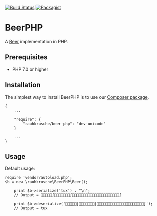 [![Build Status](https://travis-ci.org/rauhkrusche/Beer.php.svg?branch=master)](https://travis-ci.org/rauhkrusche/Beer.php)
[![Packagist](https://img.shields.io/packagist/v/rauhkrusche/beer-php.svg)](https://packagist.org/packages/rauhkrusche/beer-php#dev-unicode)  

BeerPHP  
========

A [Beer](https://github.com/rauhkrusche/Beer) implementation in PHP.

## Prerequisites ##
- PHP 7.0 or higher

## Installation ##
The simplest way to install BeerPHP is to use our [Composer package](https://packagist.org/packages/rauhkrusche/beer-php).

```
{
    ...
    
    "require": {
        "rauhkrusche/beer-php": "dev-unicode"
    }
    
    ...
}
```


## Usage ##
Default usage:

```
require 'vendor/autoload.php';
$b = new \rauhkrusche\BeerPHP\Beer();

    print $b->serialize('tux') . "\n";
    // Output = 🍺🍺🍺🍺🍺∫🍺🍺🍺🍺🍺🍺🍺∫🍺🍺🍺🍺🍺🍺🍺🍺🍺🍺🍺🍺🍺🍺🍺🍺🍺🍺🍺🍺🍺∫
    
    print $b->deserialize('🍺🍺🍺🍺🍺∫🍺🍺🍺🍺🍺🍺🍺∫🍺🍺🍺🍺🍺🍺🍺🍺🍺🍺🍺🍺🍺🍺🍺🍺🍺🍺🍺🍺🍺∫');
    // Output = tux
```
